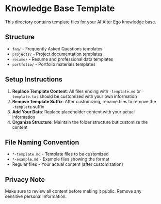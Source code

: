 # Knowledge Base Template

This directory contains template files for your AI Alter Ego knowledge base.

## Structure

- `faq/` - Frequently Asked Questions templates
- `projects/` - Project documentation templates  
- `resume/` - Resume and professional data templates
- `portfolio/` - Portfolio materials templates

## Setup Instructions

1. **Replace Template Content**: All files ending with `-template.md` or `-template.txt` should be customized with your own information
2. **Remove Template Suffix**: After customizing, rename files to remove the `-template` suffix
3. **Add Your Data**: Replace placeholder content with your actual information
4. **Organize Structure**: Maintain the folder structure but customize the content

## File Naming Convention

- `*-template.md` - Template files to be customized
- `*-example.md` - Example files showing the format
- Regular files - Your actual content (after customization)

## Privacy Note

Make sure to review all content before making it public. Remove any sensitive personal information.
